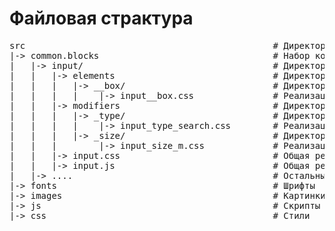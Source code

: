 <h1>Файловая страктура</h1>

<pre>
src                                               # Директория рабочих файлов
|-> common.blocks                                 # Набор компонентов (блоков) с поддержкой всех устройств и браузеров
|   |-> input/                                    # Директория блока – input
|   |   |-> elements                              # Директория элементов
|   |   |   |-> __box/                            # Директория элемента – box
|   |   |   |    |-> input__box.css               # Реализация элемента – box в технологии CSS
|   |   |-> modifiers                             # Директория модификаторов
|   |   |   |-> _type/                            # Директория модификатора – type
|   |   |   |    |-> input_type_search.css        # Реализация модификатора – type со значение "search" в технологии CSS
|   |   |   |-> _size/                            # Директория модификатора – type
|   |   |        |-> input_size_m.css             # Реализация модификатора – size со значение "m" в технологии CSS
|   |   |-> input.css                             # Общая реализация блока – input в технологии CSS
|   |   |-> input.js                              # Общая реализация блока – input в технологии JavaScript
|   |-> ....                                      # Остальные блоки создаются по аналогии с input
|-> fonts                                         # Шрифты
|-> images                                        # Картинки
|-> js                                            # Скрипты
|-> css                                           # Стили
</pre>
